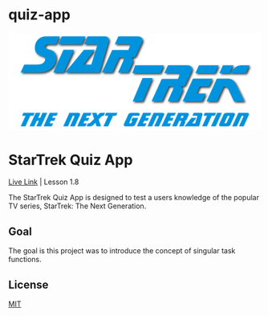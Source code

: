# quiz-app

![Logo](./images/logo.png)

# StarTrek Quiz App

[Live Link](https://jskelton.com/quiz-app) | Lesson 1.8

The StarTrek Quiz App is designed to test a users knowledge of the popular TV series, StarTrek: The Next Generation.

## Goal

The goal is this project was to introduce the concept of singular task functions.

## License
[MIT](https://choosealicense.com/licenses/mit/)

